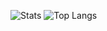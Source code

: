 ![Stats](https://github-readme-stats-noobfleets-projects.vercel.app/api?username=noobfleet&layout=donut&theme=tokyonight)
![Top Langs](https://github-readme-stats-noobfleets-projects.vercel.app/api/top-langs?username=noobfleet&layout=donut&theme=tokyonight)
